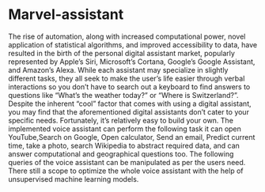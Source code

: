 # Marvel-assistant

The rise of automation, along with increased computational power, novel application of statistical algorithms, and improved accessibility to data, have resulted in the birth of the personal digital assistant market, popularly represented by Apple’s Siri, Microsoft’s Cortana, Google’s Google Assistant, and Amazon’s Alexa.
While each assistant may specialize in slightly different tasks, they all seek to make the user’s life easier through verbal interactions so you don’t have to search out a keyboard to find answers to questions like “What’s the weather today?” or “Where is Switzerland?”. Despite the inherent “cool” factor that comes with using a digital assistant, you may find that the aforementioned digital assistants don’t cater to your specific needs. Fortunately, it’s relatively easy to build your own.
The implemented voice assistant can perform the following task it can open YouTube,Search on Google, Open calculator, Send an email, Predict current time, take a photo, search Wikipedia to abstract required data, and can answer computational and geographical questions too.
The following queries of the voice assistant can be manipulated as per the users need. 
There still a scope to optimize the whole voice assistant with the help of unsupervised machine learning models.
